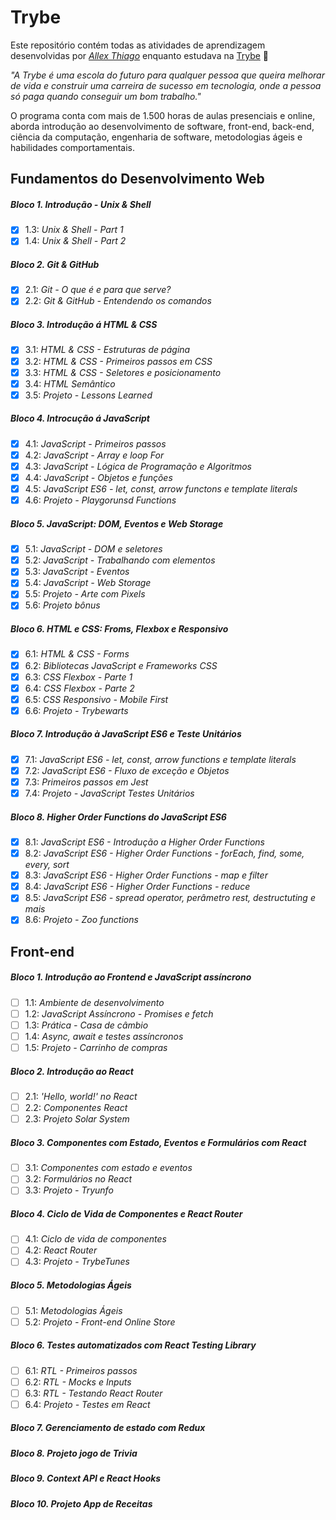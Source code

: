 # Trybe

Este repositório contém todas as atividades de aprendizagem desenvolvidas por _[Allex Thiago](www.linkedin.com/in/allex-thiagosantosrosa)_ enquanto estudava na [Trybe](https://www.betrybe.com/) :rocket:

_"A Trybe é uma escola do futuro para qualquer pessoa que queira melhorar de vida e construir uma carreira de sucesso em tecnologia, onde a pessoa só paga quando conseguir um bom trabalho."_

O programa conta com mais de 1.500 horas de aulas presenciais e online, aborda introdução ao desenvolvimento de software, front-end, back-end, ciência da computação, engenharia de software, metodologias ágeis e habilidades comportamentais.

## Fundamentos do Desenvolvimento Web

##### Bloco 1. Introdução - Unix & Shell

- [x] 1.3: _Unix & Shell - Part 1_
- [x] 1.4: _Unix & Shell - Part 2_

##### Bloco 2. Git & GitHub

- [x] 2.1: _Git - O que é e para que serve?_
- [x] 2.2: _Git & GitHub - Entendendo os comandos_

##### Bloco 3. Introdução á HTML & CSS

- [x] 3.1: _HTML & CSS - Estruturas de página_
- [x] 3.2: _HTML & CSS - Primeiros passos em CSS_
- [x] 3.3: _HTML & CSS - Seletores e posicionamento_
- [x] 3.4: _HTML Semântico_
- [x] 3.5: _Projeto - Lessons Learned_

##### Bloco 4. Introcução á JavaScript

- [x] 4.1: _JavaScript - Primeiros passos_
- [x] 4.2: _JavaScript - Array e loop For_
- [x] 4.3: _JavaScript - Lógica de Programação e Algoritmos_
- [x] 4.4: _JavaScript - Objetos e funções_
- [x] 4.5: _JavaScript ES6 - let, const, arrow functons e template literals_
- [x] 4.6: _Projeto - Playgorunsd Functions_

##### Bloco 5. JavaScript: DOM, Eventos e Web Storage

- [x] 5.1: _JavaScript - DOM e seletores_
- [x] 5.2: _JavaScript - Trabalhando com elementos_
- [x] 5.3: _JavaScript - Eventos_
- [x] 5.4: _JavaScript - Web Storage_
- [x] 5.5: _Projeto - Arte com Pixels_
- [x] 5.6: _Projeto bônus_

##### Bloco 6. HTML e CSS: Froms, Flexbox e Responsivo

- [x] 6.1: _HTML & CSS - Forms_
- [x] 6.2: _Bibliotecas JavaScript e Frameworks CSS_
- [x] 6.3: _CSS Flexbox - Parte 1_
- [x] 6.4: _CSS Flexbox - Parte 2_
- [x] 6.5: _CSS Responsivo - Mobile First_
- [x] 6.6: _Projeto - Trybewarts_

##### Bloco 7. Introdução à JavaScript ES6 e Teste Unitários

- [x] 7.1: _JavaScript ES6 - let, const, arrow functions e template literals_
- [x] 7.2: _JavaScript ES6 - Fluxo de exceção e Objetos_
- [x] 7.3: _Primeiros passos em Jest_
- [x] 7.4: _Projeto - JavaScript Testes Unitários_

##### Bloco 8. Higher Order Functions do JavaScript ES6

- [x] 8.1: _JavaScript ES6 - Introdução a Higher Order Functions_
- [x] 8.2: _JavaScript ES6 - Higher Order Functions - forEach, find, some, every, sort_
- [x] 8.3: _JavaScript ES6 - Higher Order Functions - map e filter_
- [x] 8.4: _JavaScript ES6 - Higher Order Functions - reduce_
- [x] 8.5: _JavaScript ES6 - spread operator, perâmetro rest, destructuting e mais_
- [x] 8.6: _Projeto - Zoo functions_

## Front-end

##### Bloco 1. Introdução ao Frontend e JavaScript assíncrono

- [ ] 1.1: _Ambiente de desenvolvimento_
- [ ] 1.2: _JavaScript Assíncrono - Promises e fetch_
- [ ] 1.3: _Prática - Casa de câmbio_
- [ ] 1.4: _Async, await e testes assíncronos_
- [ ] 1.5: _Projeto - Carrinho de compras_

##### Bloco 2. Introdução ao React

- [ ] 2.1: _'Hello, world!' no React_
- [ ] 2.2: _Componentes React_
- [ ] 2.3: _Projeto Solar System_

##### Bloco 3. Componentes com Estado, Eventos e Formulários com React

- [ ] 3.1: _Componentes com estado e eventos_
- [ ] 3.2: _Formulários no React_
- [ ] 3.3: _Projeto - Tryunfo_

##### Bloco 4. Ciclo de Vida de Componentes e React Router

- [ ] 4.1: _Ciclo de vida de componentes_
- [ ] 4.2: _React Router_
- [ ] 4.3: _Projeto - TrybeTunes_

##### Bloco 5. Metodologias Ágeis

- [ ] 5.1: _Metodologias Ágeis_
- [ ] 5.2: _Projeto - Front-end Online Store_

##### Bloco 6. Testes automatizados com React Testing Library

- [ ] 6.1: _RTL - Primeiros passos_
- [ ] 6.2: _RTL - Mocks e Inputs_
- [ ] 6.3: _RTL - Testando React Router_
- [ ] 6.4: _Projeto - Testes em React_

##### Bloco 7. Gerenciamento de estado com Redux

##### Bloco 8. Projeto jogo de Trivia

##### Bloco 9. Context API e React Hooks

##### Bloco 10. Projeto App de Receitas